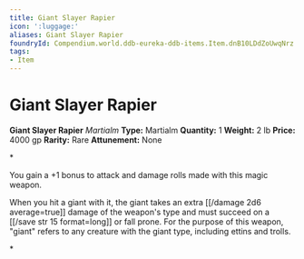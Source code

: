 ```yaml
---
title: Giant Slayer Rapier
icon: ':luggage:'
aliases: Giant Slayer Rapier
foundryId: Compendium.world.ddb-eureka-ddb-items.Item.dnB10LDdZoUwqNrz
tags:
- Item
---
```


# Giant Slayer Rapier

**Giant Slayer Rapier**
_Martialm_
**Type:** Martialm
**Quantity:** 1
**Weight:** 2 lb
**Price:** 4000 gp
**Rarity:** Rare
**Attunement:** None

*<p>You gain a +1 bonus to attack and damage rolls made with this magic weapon.

When you hit a giant with it, the giant takes an extra  [[/damage 2d6 average=true]] damage of the weapon's type and must succeed on a [[/save str 15 format=long]] or fall prone. For the purpose of this weapon, "giant" refers to any creature with the giant type, including ettins and trolls.</p>*